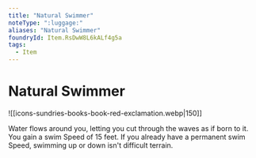 ```yaml
---
title: "Natural Swimmer"
noteType: ":luggage:"
aliases: "Natural Swimmer"
foundryId: Item.RsDwW8L6kALf4g5a
tags:
  - Item
---
```


# Natural Swimmer
![[icons-sundries-books-book-red-exclamation.webp|150]]

Water flows around you, letting you cut through the waves as if born to it. You gain a swim Speed of 15 feet. If you already have a permanent swim Speed, swimming up or down isn't difficult terrain.
